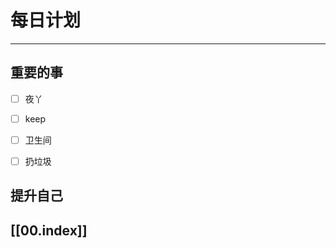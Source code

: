 
# 每日计划
---
## 重要的事

- [ ]    夜丫
- [ ]   keep
- [ ]  卫生间
- [ ] 扔垃圾



## 提升自己

  



## [[00.index]]










